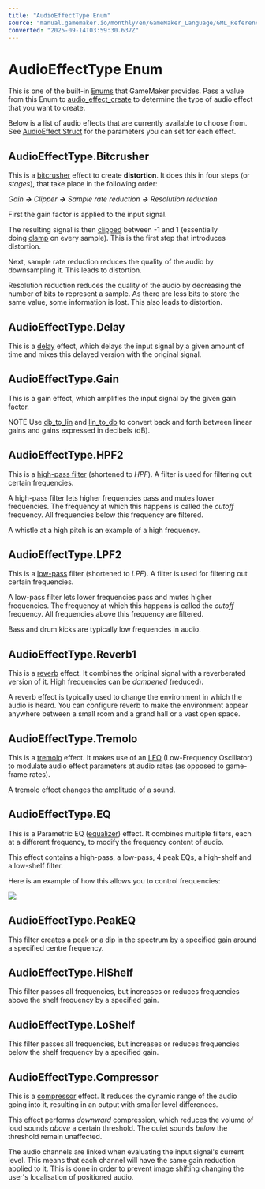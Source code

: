 ```yaml
---
title: "AudioEffectType Enum"
source: "manual.gamemaker.io/monthly/en/GameMaker_Language/GML_Reference/Asset_Management/Audio/Audio_Effects/AudioEffectType.htm"
converted: "2025-09-14T03:59:30.637Z"
---
```


# AudioEffectType Enum

This is one of the built-in [Enums](../../../../GML_Overview/Variables/Constants.htm#enumhead) that GameMaker provides. Pass a value from this Enum to [audio\_effect\_create](audio_effect_create.md) to determine the type of audio effect that you want to create.

Below is a list of audio effects that are currently available to choose from. See [AudioEffect Struct](AudioEffect.md) for the parameters you can set for each effect.

## AudioEffectType.Bitcrusher

This is a [bitcrusher](https://en.wikipedia.org/wiki/Bitcrusher) effect to create **distortion**. It does this in four steps (or _stages_), that take place in the following order:

_Gain **→** Clipper **→** Sample rate reduction **→** Resolution reduction_

First the gain factor is applied to the input signal.

The resulting signal is then [clipped](https://en.wikipedia.org/wiki/Clipping_(audio)) between -1 and 1 (essentially doing [clamp](../../../Maths_And_Numbers/Number_Functions/clamp.md) on every sample). This is the first step that introduces distortion.

Next, sample rate reduction reduces the quality of the audio by downsampling it. This leads to distortion.

Resolution reduction reduces the quality of the audio by decreasing the number of bits to represent a sample. As there are less bits to store the same value, some information is lost. This also leads to distortion.

## AudioEffectType.Delay

This is a [delay](https://en.wikipedia.org/wiki/Delay_(audio_effect)) effect, which delays the input signal by a given amount of time and mixes this delayed version with the original signal.

## AudioEffectType.Gain

This is a gain effect, which amplifies the input signal by the given gain factor.

NOTE Use [db\_to\_lin](../db_to_lin.md) and [lin\_to\_db](../lin_to_db.md) to convert back and forth between linear gains and gains expressed in decibels (dB).

## AudioEffectType.HPF2

This is a [high-pass filter](https://en.wikipedia.org/wiki/High-pass_filter) (shortened to _HPF_). A filter is used for filtering out certain frequencies.

A high-pass filter lets higher frequencies pass and mutes lower frequencies. The frequency at which this happens is called the _cutoff_ frequency. All frequencies below this frequency are filtered.

A whistle at a high pitch is an example of a high frequency.

## AudioEffectType.LPF2

This is a [low-pass](https://en.wikipedia.org/wiki/Low-pass_filter) filter (shortened to _LPF_). A filter is used for filtering out certain frequencies.

A low-pass filter lets lower frequencies pass and mutes higher frequencies. The frequency at which this happens is called the _cutoff_ frequency. All frequencies above this frequency are filtered.

Bass and drum kicks are typically low frequencies in audio.

## AudioEffectType.Reverb1

This is a [reverb](https://en.wikipedia.org/wiki/Reverb_effect) effect. It combines the original signal with a reverberated version of it. High frequencies can be _dampened_ (reduced).

A reverb effect is typically used to change the environment in which the audio is heard. You can configure reverb to make the environment appear anywhere between a small room and a grand hall or a vast open space.

## AudioEffectType.Tremolo

This is a [tremolo](https://en.wikipedia.org/wiki/Tremolo_(electronic_effect)) effect. It makes use of an [LFO](AudioLFOType.htm#LFO) (Low-Frequency Oscillator) to modulate audio effect parameters at audio rates (as opposed to game-frame rates).

A tremolo effect changes the amplitude of a sound.

## AudioEffectType.EQ

This is a Parametric EQ ([equalizer](https://en.wikipedia.org/wiki/Equalization_(audio))) effect. It combines multiple filters, each at a different frequency, to modify the frequency content of audio.

This effect contains a high-pass, a low-pass, 4 peak EQs, a high-shelf and a low-shelf filter.

Here is an example of how this allows you to control frequencies:

![](../../../../../assets/Images/Scripting_Reference/GML/Reference/Audio/AudioEQExample.png)

## AudioEffectType.PeakEQ

This filter creates a peak or a dip in the spectrum by a specified gain around a specified centre frequency.

## AudioEffectType.HiShelf

This filter passes all frequencies, but increases or reduces frequencies above the shelf frequency by a specified gain.

## AudioEffectType.LoShelf

This filter passes all frequencies, but increases or reduces frequencies below the shelf frequency by a specified gain.

## AudioEffectType.Compressor

This is a [compressor](https://en.wikipedia.org/wiki/Dynamic_range_compression) effect. It reduces the dynamic range of the audio going into it, resulting in an output with smaller level differences.

This effect performs _downward_ compression, which reduces the volume of loud sounds _above_ a certain threshold. The quiet sounds _below_ the threshold remain unaffected.

The audio channels are linked when evaluating the input signal's current level. This means that each channel will have the same gain reduction applied to it. This is done in order to prevent image shifting changing the user's localisation of positioned audio.